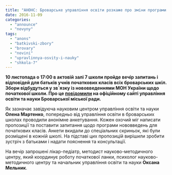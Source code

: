 ```yaml
---
title: "АНОНС: Броварське управління освіти розкаже про зміни програми навчання початкових класів"
date: 2016-11-09
categories: 
  - "announce"
  - "novyny"
tags: 
  - "anons"
  - "batkivski-zbory"
  - "brovary"
  - "novini"
  - "upravlinnya-osvity-i-nauky"
  - "shkola-7"
---
```


**10 листопада о 17:00 в актовій залі 7 школи пройде вечір запитань і відповідей для батьків учнів початкових класів всіх броварських шкіл. Збори відбудуться у зв\`язку із нововведеннями МОН України щодо початкової школи. Про це [повідомили](http://www.brovary-osvita.gov.ua/) на офіційному сайті управління освіти та науки Броварської міської ради.**

Як зазначає завідуюча науковим центром управління освіти та науки **Олена Мартенко**, попередньо від управління освіти в броварських школах проводили анонімне анкетування. Кожен охочий міг написати пропозиції та поставити запитання щодо програми нововведень для початкових класів. Анкети вкидали до спеціальних скриньок, які були розміщені в кожній школі. На підставі цих пропозицій вирішили зробити зустріч з батьками і надати пояснення та консультації.

На вечір запрошені лікар-педіатр, методист науково-методичного центру, який координує роботу початкової ланки, психолог науково-методичного центру та начальник управління освіти та науки **Оксана Мельник**.
